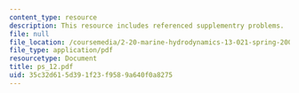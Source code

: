 ```yaml
---
content_type: resource
description: This resource includes referenced supplementry problems.
file: null
file_location: /coursemedia/2-20-marine-hydrodynamics-13-021-spring-2005/35c32d615d391f23f9589a640f0a8275_ps_12.pdf
file_type: application/pdf
resourcetype: Document
title: ps_12.pdf
uid: 35c32d61-5d39-1f23-f958-9a640f0a8275
---
```

